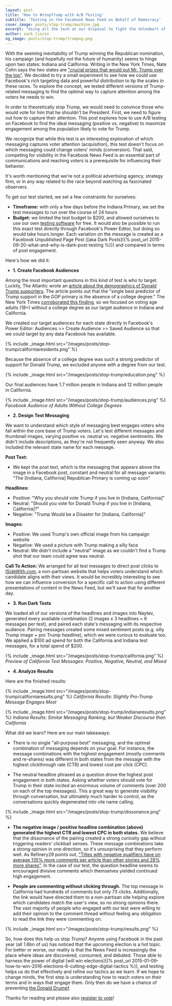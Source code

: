 ```yaml
---
layout: post
title: 'How to #stopTrump with A/B Testing'
subtitle: 'Testing in the Facebook News Feed on Behalf of Democracy'
cover_image: posts/stop-trump/machine.jpg
excerpt: "Using all the tech at our disposal to fight the Voledmort of our times."
author: zack_liscio
og_image: posts/stop-trump/trumpog.png
---
```


With the seeming inevitability of Trump winning the Republican nomination, his campaign (and hopefully not the future of humanity) seems to hinge upon two states: Indiana and California. Writing in the New York Times, Nate Cohn says the two states are ["crucial prizes that would put Mr. Trump over the top"](http://www.nytimes.com/2016/04/27/upshot/why-donald-trump-is-probably-two-states-from-victory.html). We decided to try a small experiment to see how we could use Facebook's rich targeting data and powerful distribution to tip the scales in these races. To explore the concept, we tested different versions of Trump-related messaging to find the optimal way to capture attention among the voters he needs to win. 

In order to theoretically stop Trump, we would need to convince those who would vote for him that he shouldn't be President. First, we need to figure out how to capture their attention. This post explores how to use A/B testing on Facebook to find the ideal messaging (positive vs. negative) to maximize engagement among the population likely to vote for Trump. 

We recognize that while this test is an interesting exploration of which messaging captures voter attention (acquisition), this test doesn't focus on which messaging could change voters' minds (conversion). That said, competing for visibility in the Facebook News Feed is an essential part of communications and reaching voters is a prerequisite for influencing their behavior.

It's worth mentioning that we're not a political advertising agency, strategy firm, or in any way related to the race beyond watching as fascinated observers.

To get our test started, we set a few constraints for ourselves:

* **Timeframe:** with only a few days before the Indiana Primary, we set the test messages to run over the course of 24 hours
* **Budget:** we limited the test budget to $200, and allowed ourselves to use our own <a href='https://www.naytev.com' target="_blank">testing software</a> for free. It would also be possible to run this exact test directly through Facebook's Power Editor, but doing so would take hours longer. Each variation on the message is created as a Facebook Unpublished Page Post ([aka Dark Posts]({% post_url 2015-09-20-what-and-why-is-dark-post-testing %})) and compared in terms of post engagement.

Here's how we did it:

* **1. Create Facebook Audiences**

Among the most important questions in this kind of test is who to target. Luckily, The Atlantic wrote an [article about the demographics of Donald Trump supporters](http://www.theatlantic.com/politics/archive/2016/03/who-are-donald-trumps-supporters-really/471714/). The article points out that the "single best predictor of Trump support in the GOP primary is the absence of a college degree." The New York Times [corroborated this finding](http://www.nytimes.com/2016/03/13/upshot/the-geography-of-trumpism.html), so we focused on voting age adults (18+) without a college degree as our target audience in Indiana and California.

We created our target audiences for each state directly in Facebook's Power Editor: Audiences >> Create Audience >> Saved Audience so that we could target by any data Facebook has available.

{% include _image.html src="/images/posts/stop-trump/californiaresidents.png" %}

Because the absence of a college degree was such a strong predictor of support for Donald Trump, we excluded anyone with a degree from our test.

{% include _image.html src="/images/posts/stop-trump/education.png" %}

Our final audiences have 1.7 million people in Indiana and 12 million people in California.

{% include _image.html src="/images/posts/stop-trump/audiences.png" %}
*Facebook Audience of Adults Without College Degrees*  

* **2. Design Test Messaging**

We want to understand which style of messaging best engages voters who fall within the core base of Trump voters. Let's test different messages and thumbnail images, varying positive vs. neutral vs. negative sentiments. We didn't include descriptions, as they're not frequently seen anyway. We also included the relevant state name for each message.

**Post Text:**

- We kept the post text, which is the messaging that appears above the image in a Facebook post, constant and neutral for all message variants: "The [Indiana, California] Republican Primary is coming up soon"

**Headlines:**

- Positive: "Why you should vote Trump if you live in [Indiana, California]"
- Neutral: "Should you vote for Donald Trump if you live in [Indiana, California]?"
- Negative: "Trump Would be a Disaster for [Indiana, California]"

**Images:**

- Positive: We used Trump's own official image from his campaign website
- Negative: We used a picture with Trump making a silly face
- Neutral: We didn't include a "neutral" image as we couldn't find a Trump shot that our team could agree was neutral.

**Call To Action:**
We arranged for all test messages to direct post clicks to [ISideWith.com](https://www.isidewith.com/), a non-partisan website that helps voters understand which candidate aligns with their views. It would be incredibly interesting to see how we can influence conversion for a specific call to action using different presentations of content in the News Feed, but we'll save that for another day.

* **3. Run Dark Tests**

We loaded all of our versions of the headlines and images into Naytev, generated every available combination (2 images x 3 headlines = 6 messages per test), and paired each state's messaging with its respective audience. Pairing messages created some mixed sentiment posts (e.g. silly Trump image + pro Trump headline), which we were curious to evaluate too. We applied a $100 ad spend for both the California and Indiana test messages, for a total spend of $200.

{% include _image.html src="/images/posts/stop-trump/california.png" %}
*Preview of California Test Messages: Positive, Negative, Neutral, and Mixed*

* **4. Analyze Results**

Here are the finished results:

{% include _image.html src="/images/posts/stop-trump/californiaresults.png" %}
*California Results: Slightly Pro-Trump Message Engages Most*

{% include _image.html src="/images/posts/stop-trump/indianaresults.png" %}
*Indiana Results: Similar Messaging Ranking, but Weaker Discourse than California*

What did we learn? Here are our main takeaways:

- There is no single "all-purpose best" messaging, and the optimal combination of messaging depends on your goal. For instance, the message combinations with the highest engagement (mostly comments and re-shares) was different in both states from the message with the highest clickthrough rate (CTR) and lowest cost per click (CPC).

- The neutral headline phrased as a question drove the highest post engagement in both states. Asking whether voters should vote for Trump in their state incited an enormous volume of comments (over 200 on each of the top messages). This a great way to generate visibility through conversation, but ultimately much harder to control, as the conversations quickly degenerated into vile name calling. 

{% include _image.html src="/images/posts/stop-trump/dissonance.png" %}

- **The negative image / positive headline combination (above) generated the highest CTR and lowest CPC in both states.** We believe that the dissonance of the pairing created a strong curiosity gap without triggering readers' clickbait senses. These message combinations take a strong opinion in one direction, so it's unsurprising that they perform well. As Refinery29 points out, ["Titles with negative qualifiers have on average 135% more comments per article than other stories and 28% more shares"](http://intelligence.r29.com/post/123550777526/3-ways-to-immediately-make-your-facebook-posts). In the case of our test, the question headline seems to encouraged divisive comments which themselves yielded continued high engagement.

- **People are commenting without clicking through.** The top message in California had hundreds of comments but only 73 clicks. Additionally, the link would have directed them to a non-partisan site helping explore which candidates match the user's view, so no strong opinions there. The vast majority of people who engaged with our test were willing to add their opinion to the comment thread without feeling any obligation to read the link they were commenting on.

{% include _image.html src="/images/posts/stop-trump/results.png" %} 

So, how does this help us stop Trump? Anyone using Facebook in the past year (all 1.6bn of us) has noticed that the upcoming election is a hot topic. For better or worse, our reality is that the News Feed is increasingly the place where ideas are discovered, consumed, and debated. Those able to harness the power of digital [will win elections]({% post_url 2015-01-09-how-to-win-2016-elections-6-cutting-edge-digital-tactics %}), and testing helps us do that effectively and refine our tactics as we learn. If we hope to change minds, the first step is understanding how to reach voters on their terms and in ways that engage them. Only then do we have a chance of preventing [the Donald Drumpf](https://www.youtube.com/watch?v=DnpO_RTSNmQ).


Thanks for reading and please also [register to vote](https://www.usa.gov/register-to-vote)!